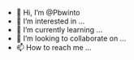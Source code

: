 - 👋 Hi, I’m @Pbwinto
- 👀 I’m interested in ...
- 🌱 I’m currently learning ...
- 💞️ I’m looking to collaborate on ...
- 📫 How to reach me ...

<!---
Pbwinto/Pbwinto is a ✨ special ✨ repository because its `README.md` (this file) appears on your GitHub profile.
You can click the Preview link to take a look at your changes.
--->
